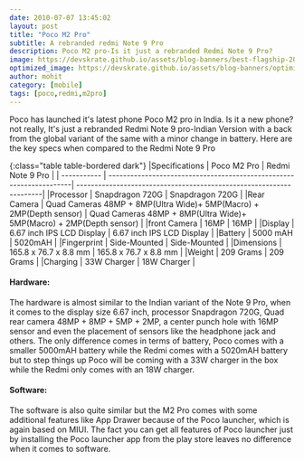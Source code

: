 ```yaml
---
date: 2010-07-07 13:45:02
layout: post
title: "Poco M2 Pro"
subtitle: A rebranded redmi Note 9 Pro
description: Poco M2 pro-Is it just a rebranded Redmi Note 9 Pro?
image: https://devskrate.github.io/assets/blog-banners/best-flagship-2020-q1.jpg
optimized_image: https://devskrate.github.io/assets/blog-banners/optimized/best-flagship-2020-q1.webp
author: mohit
category: [mobile]
tags: [poco,redmi,m2pro]
---
```

Poco has launched it's latest phone Poco M2 pro in India. Is it a new phone? not really, It's just a rebranded Redmi Note 9 pro-Indian Version with a back from the global variant of the same with a minor change in battery. Here are the key specs when compared to the Redmi Note 9 Pro

{:class="table table-bordered dark"}
|Specifications    | Poco M2 Pro                                                         | Redmi Note 9 Pro                                                    |
| -----------      | --------------------------------------------------------------------| --------------------------------------------------------------------|
|Processor         | Snapdragon 720G                                                     | Snapdragon 720G                                                     |
|Rear Camera       | Quad Cameras 48MP + 8MP(Ultra Wide)+ 5MP(Macro) + 2MP(Depth sensor) | Quad Cameras 48MP + 8MP(Ultra Wide)+ 5MP(Macro) + 2MP(Depth sensor) |
|front Camera      | 16MP                                                                | 16MP                                                                |
|Display           | 6.67 inch IPS LCD Display                                           | 6.67 inch IPS LCD Display                                           |
|Battery           | 5000 mAH                                                            | 5020mAH                                                             |
|Fingerprint       | Side-Mounted                                                        | Side-Mounted                                                        |
|Dimensions        | 165.8 x 76.7 x 8.8 mm                                               | 165.8 x 76.7 x 8.8 mm                                               |
|Weight            | 209 Grams                                                           | 209 Grams                                                           |
|Charging          | 33W Charger                                                         | 18W Charger                                                         |

#### Hardware:
The hardware is almost similar to the Indian variant of the Note 9 Pro, when it comes to the display size 6.67 inch, processor Snapdragon 720G, Quad rear camera 48MP + 8MP + 5MP + 2MP, a center punch hole with 16MP sensor and even the placement of sensors like the headphone jack and others. The only difference comes in terms of battery, Poco comes with a smaller 5000mAH battery while the Redmi comes with a 5020mAH battery but to step things up Poco will be coming with a 33W charger in the box while the Redmi only comes with an 18W charger.

#### Software:
The software is also quite similar but the M2 Pro comes with some additional features like App Drawer because of the Poco launcher, which is again based on MIUI. The fact you can get all features of Poco launcher just by installing the Poco launcher app from the play store leaves no difference when it comes to software.
